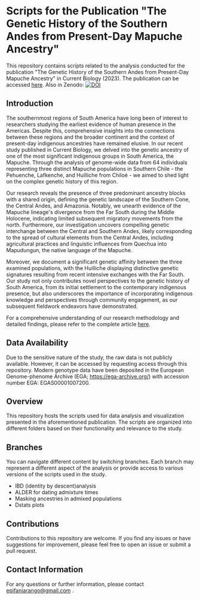# Scripts for the Publication "The Genetic History of the Southern Andes from Present-Day Mapuche Ancestry"

This repository contains scripts related to the analysis conducted for the publication "The Genetic History of the Southern Andes from Present-Day Mapuche Ancestry" in Current Biology (2023). The publication can be accessed [here](https://doi.org/10.1016/j.cub.2023.05.013). Also in Zenodo: [![DOI](https://zenodo.org/badge/239972640.svg)](https://zenodo.org/doi/10.5281/zenodo.10024569)

## Introduction

The southernmost regions of South America have long been of interest to researchers studying the earliest evidence of human presence in the Americas. Despite this, comprehensive insights into the connections between these regions and the broader continent and the context of present-day indigenous ancestries have remained elusive. In our recent study published in Current Biology, we delved into the genetic ancestry of one of the most significant indigenous groups in South America, the Mapuche. Through the analysis of genome-wide data from 64 individuals representing three distinct Mapuche populations in Southern Chile - the Pehuenche, Lafkenche, and Huilliche from Chiloé - we aimed to shed light on the complex genetic history of this region.

Our research reveals the presence of three predominant ancestry blocks with a shared origin, defining the genetic landscape of the Southern Cone, the Central Andes, and Amazonia. Notably, we unearth evidence of the Mapuche lineage's divergence from the Far South during the Middle Holocene, indicating limited subsequent migratory movements from the north. Furthermore, our investigation uncovers compelling genetic interchange between the Central and Southern Andes, likely corresponding to the spread of cultural elements from the Central Andes, including agricultural practices and linguistic influences from Quechua into Mapudungun, the native language of the Mapuche.

Moreover, we document a significant genetic affinity between the three examined populations, with the Huilliche displaying distinctive genetic signatures resulting from recent intensive exchanges with the Far South. Our study not only contributes novel perspectives to the genetic history of South America, from its initial settlement to the contemporary indigenous presence, but also underscores the importance of incorporating indigenous knowledge and perspectives through community engagement, as our subsequent fieldwork endeavors have demonstrated.

For a comprehensive understanding of our research methodology and detailed findings, please refer to the complete article [here](https://doi.org/10.1016/j.cub.2023.05.013).

## Data Availability

Due to the sensitive nature of the study, the raw data is not publicly available. However, it can be accessed by requesting access through this repository. Modern genotype data have been deposited in the European Genome-phenome Archive (EGA; https://ega-archive.org/) with accession number EGA: EGAS00001007200.

## Overview

This repository hosts the scripts used for data analysis and visualization presented in the aforementioned publication. The scripts are organized into different folders based on their functionality and relevance to the study.


## Branches

You can navigate different content by switching branches. Each branch may represent a different aspect of the analysis or provide access to various versions of the scripts used in the study.

- IBD (identity by descent)analysis
- ALDER for dating admixture times
- Masking ancestries in admixed populations
- Dstats plots

## Contributions

Contributions to this repository are welcome. If you find any issues or have suggestions for improvement, please feel free to open an issue or submit a pull request.

## Contact Information

For any questions or further information, please contact epifaniarango@gmail.com .



